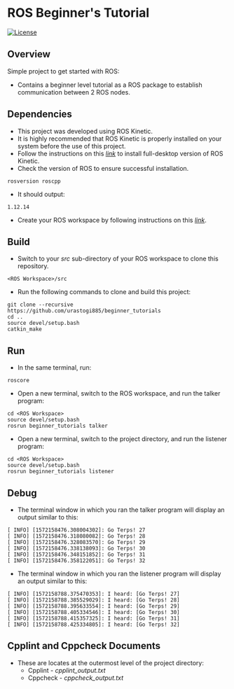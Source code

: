 # ROS Beginner's Tutorial
[![License](https://img.shields.io/badge/License-BSD%203--Clause-orange.svg)](https://opensource.org/licenses/BSD-3-Clause)

## Overview

Simple project to get started with ROS:
- Contains a beginner level tutorial as a ROS package to establish communication between 2 ROS nodes.

## Dependencies

- This project was developed using ROS Kinetic.
- It is highly recommended that ROS Kinetic is properly installed on your system before the use of this project.
- Follow the instructions on this [*link*](http://wiki.ros.org/kinetic/Installation/Ubuntu) to install full-desktop 
 version of ROS Kinetic.
- Check the version of ROS to ensure successful installation.
```shell script
rosversion roscpp
```
- It should output:
```shell script
1.12.14
```
- Create your ROS workspace by following instructions on this [*link*](http://wiki.ros.org/catkin/Tutorials/create_a_workspace).

## Build

- Switch to your *src* sub-directory of your ROS workspace to clone this repository.
```shell script
<ROS Workspace>/src
```
- Run the following commands to clone and build this project:
```shell script
git clone --recursive https://github.com/urastogi885/beginner_tutorials
cd ..
source devel/setup.bash
catkin_make
```

## Run

- In the same terminal, run:
```shell script
roscore
```
- Open a new terminal, switch to the ROS workspace, and run the talker program:
```shell script
cd <ROS Workspace>
source devel/setup.bash
rosrun beginner_tutorials talker
```
- Open a new terminal, switch to the project directory, and run the listener program:
```shell script
cd <ROS Workspace>
source devel/setup.bash
rosrun beginner_tutorials listener
```

## Debug

- The terminal window in which you ran the talker program will display an output similar to this:
```
[ INFO] [1572158476.308004302]: Go Terps! 27
[ INFO] [1572158476.318080082]: Go Terps! 28
[ INFO] [1572158476.328083570]: Go Terps! 29
[ INFO] [1572158476.338138093]: Go Terps! 30
[ INFO] [1572158476.348151852]: Go Terps! 31
[ INFO] [1572158476.358122051]: Go Terps! 32
```
- The terminal window in which you ran the listener program will display an output similar to this:
```
[ INFO] [1572158788.375470353]: I heard: [Go Terps! 27]
[ INFO] [1572158788.385529029]: I heard: [Go Terps! 28]
[ INFO] [1572158788.395633554]: I heard: [Go Terps! 29]
[ INFO] [1572158788.405334546]: I heard: [Go Terps! 30]
[ INFO] [1572158788.415357325]: I heard: [Go Terps! 31]
[ INFO] [1572158788.425334805]: I heard: [Go Terps! 32]

```

## Cpplint and Cppcheck Documents

- These are locates at the outermost level of the project directory:
    - Cpplint - *cpplint_output.txt*
    - Cppcheck - *cppcheck_output.txt*
